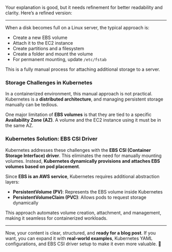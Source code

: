 Your explanation is good, but it needs refinement for better readability and clarity. Here’s a refined version:  

---  

When a disk becomes full on a Linux server, the typical approach is:  
- Create a new EBS volume  
- Attach it to the EC2 instance  
- Create partitions and a filesystem  
- Create a folder and mount the volume  
- For permanent mounting, update `/etc/fstab`  

This is a fully manual process for attaching additional storage to a server.  

### Storage Challenges in Kubernetes  
In a containerized environment, this manual approach is not practical. Kubernetes is a **distributed architecture**, and managing persistent storage manually can be tedious.  

One major limitation of **EBS volumes** is that they are tied to a specific **Availability Zone (AZ)**. A volume and the EC2 instance using it must be in the same AZ.  

### Kubernetes Solution: EBS CSI Driver  
Kubernetes addresses these challenges with the **EBS CSI (Container Storage Interface) driver**. This eliminates the need for manually mounting volumes. Instead, **Kubernetes dynamically provisions and attaches EBS volumes based on pod placement**.  

Since **EBS is an AWS service**, Kubernetes requires additional abstraction layers:  
- **PersistentVolume (PV)**: Represents the EBS volume inside Kubernetes  
- **PersistentVolumeClaim (PVC)**: Allows pods to request storage dynamically  

This approach automates volume creation, attachment, and management, making it seamless for containerized workloads.  

---  

Now, your content is clear, structured, and **ready for a blog post**. If you want, you can expand it with **real-world examples**, Kubernetes YAML configurations, and EBS CSI driver setup to make it even more valuable. 🚀